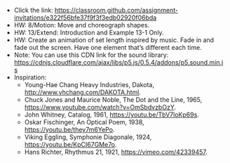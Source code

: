 - Click the link: https://classroom.github.com/assignment-invitations/e322f56bfe37f9f3f3edb02920f06bda
- HW: 8/Motion: Move and choreograph shapes.
- HW: 13/Extend: Introduction and Example 13-1 Only.
- HW: Create an animation of set length inspired by music. Fade in and fade out the screen. Have one element that’s different each time.
- Note: You can use this CDN link for the sound library: https://cdnjs.cloudflare.com/ajax/libs/p5.js/0.5.4/addons/p5.sound.min.js
- Inspiration:
  - Young-Hae Chang Heavy Industries, Dakota, http://www.yhchang.com/DAKOTA.html.
  - Chuck Jones and Maurice Noble, The Dot and the Line, 1965, https://www.youtube.com/watch?v=OmSbdvzbOzY.
  - John Whitney, Catalog, 1961, https://youtu.be/TbV7loKp69s.
  - Oskar Fischinger, An Optical Poem, 1938, https://youtu.be/they7m6YePo.
  - Viking Eggling, Symphonie Diagonale, 1924, https://youtu.be/KpCI67GMe7o.
  - Hans Richter, Rhythmus 21, 1921, https://vimeo.com/42339457.
